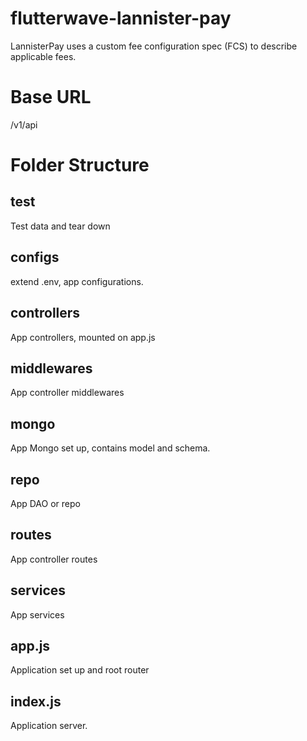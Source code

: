 # flutterwave-lannister-pay
LannisterPay uses a custom fee configuration spec (FCS) to describe applicable fees.

# Base URL
/v1/api
# Folder Structure

## __test__
Test data and tear down

## configs
extend .env, app configurations.

## controllers

App controllers, mounted on app.js

## middlewares

App controller middlewares 

## mongo
App Mongo set up, contains model and schema.

## repo
App DAO or repo

## routes
App controller routes

## services
App services

## app.js
Application set up and root router

## index.js
Application server.